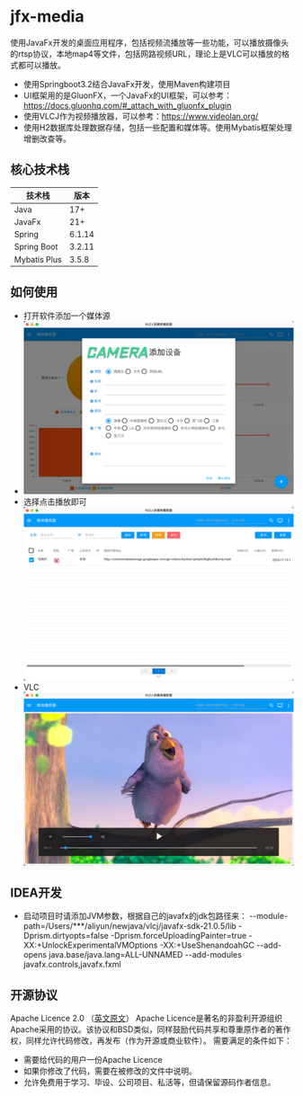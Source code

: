 # jfx-media
使用JavaFx开发的桌面应用程序，包括视频流播放等一些功能，可以播放摄像头的rtsp协议，本地map4等文件，包括网路视频URL，理论上是VLC可以播放的格式都可以播放。

* 使用Springboot3.2结合JavaFx开发，使用Maven构建项目
* UI框架用的是GluonFX，一个JavaFx的UI框架，可以参考：https://docs.gluonhq.com/#_attach_with_gluonfx_plugin
* 使用VLCJ作为视频播放器，可以参考：https://www.videolan.org/
* 使用H2数据库处理数据存储，包括一些配置和媒体等。使用Mybatis框架处理增删改查等。


## 核心技术栈

| 技术栈                  | 版本         |
|----------------------|------------|
| Java                 | 17+        |
| JavaFx               | 21+        |
| Spring               | 6.1.14     |
| Spring Boot          | 3.2.11     |
| Mybatis Plus         | 3.5.8      |


## 如何使用

* 打开软件添加一个媒体源
* ![img.png](images/demo1.png)
* 选择点击播放即可
![img.png](images/demo2.png) 
* VLC
![img.png](images/demo3.png) 

## IDEA开发
* 启动项目时请添加JVM参数，根据自己的javafx的jdk包路径来： --module-path=/Users/***/aliyun/newjava/vlcj/javafx-sdk-21.0.5/lib -Dprism.dirtyopts=false -Dprism.forceUploadingPainter=true -XX:+UnlockExperimentalVMOptions -XX:+UseShenandoahGC  --add-opens java.base/java.lang=ALL-UNNAMED --add-modules javafx.controls,javafx.fxml

## 开源协议
Apache Licence 2.0 （[英文原文](http://www.apache.org/licenses/LICENSE-2.0.html)）
Apache Licence是著名的非盈利开源组织Apache采用的协议。该协议和BSD类似，同样鼓励代码共享和尊重原作者的著作权，同样允许代码修改，再发布（作为开源或商业软件）。
需要满足的条件如下：
* 需要给代码的用户一份Apache Licence
* 如果你修改了代码，需要在被修改的文件中说明。
* 允许免费用于学习、毕设、公司项目、私活等，但请保留源码作者信息。

